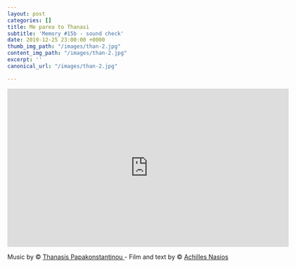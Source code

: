 ```yaml
---
layout: post
categories: []
title: Me parea to Thanasi
subtitle: 'Memory #15b - sound check'
date: 2019-12-25 23:00:00 +0000
thumb_img_path: "/images/than-2.jpg"
content_img_path: "/images/than-2.jpg"
excerpt: ''
canonical_url: "/images/than-2.jpg"

---
```

<iframe src="https://player.vimeo.com/video/14932879" width="640" height="360" frameborder="0" allow="autoplay; fullscreen" allowfullscreen></iframe>

Music by © <a href="https://www.facebook.com/ThanasisPapakonstantinou/ " target="blank">Thanasis Papakonstantinou </a> - Film and text by © <a href="https://www.facebook.com/achilles.nasios" target="blank">Achilles Nasios</a>